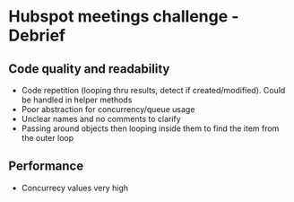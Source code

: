 # Hubspot meetings challenge - Debrief

## Code quality and readability

- Code repetition (looping thru results, detect if created/modified). Could be handled in helper methods
- Poor abstraction for concurrency/queue usage
- Unclear names and no comments to clarify
- Passing around objects then looping inside them to find the item from the outer loop

## Performance

- Concurrecy values very high
